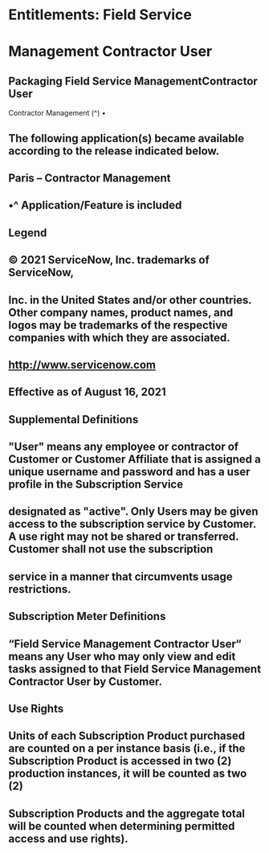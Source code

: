 # Entitlements: Field Service

# Management Contractor User

## Packaging Field Service ManagementContractor User

Contractor Management (^) •

## The following application(s) became available according to the release indicated below.

## Paris – Contractor Management

## •^ Application/Feature is included

## Legend

## © 2021 ServiceNow, Inc. trademarks of ServiceNow,

## Inc. in the United States and/or other countries. Other company names, product names, and logos may be trademarks of the respective companies with which they are associated.

## http://www.servicenow.com

## Effective as of August 16, 2021

## Supplemental Definitions

## "User" means any employee or contractor of Customer or Customer Affiliate that is assigned a unique username and password and has a user profile in the Subscription Service

## designated as "active". Only Users may be given access to the subscription service by Customer. A use right may not be shared or transferred. Customer shall not use the subscription

## service in a manner that circumvents usage restrictions.

## Subscription Meter Definitions

## “Field Service Management Contractor User“ means any User who may only view and edit tasks assigned to that Field Service Management Contractor User by Customer.

## Use Rights

## Units of each Subscription Product purchased are counted on a per instance basis (i.e., if the Subscription Product is accessed in two (2) production instances, it will be counted as two (2)

## Subscription Products and the aggregate total will be counted when determining permitted access and use rights).



